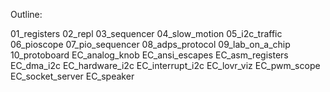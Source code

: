 Outline:

01_registers
02_repl
03_sequencer
04_slow_motion
05_i2c_traffic
06_pioscope
07_pio_sequencer
08_adps_protocol
09_lab_on_a_chip
10_protoboard
EC_analog_knob
EC_ansi_escapes
EC_asm_registers
EC_dma_i2c
EC_hardware_i2c
EC_interrupt_i2c
EC_lovr_viz
EC_pwm_scope
EC_socket_server
EC_speaker
